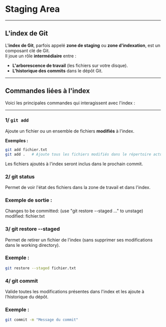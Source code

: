 # Staging Area
---

## L'index de Git

L'**index de Git**, parfois appelé **zone de staging** ou **zone d'indexation**, est un composant
clé de Git.  
Il joue un rôle **intermédiaire** entre :  
- **L'arborescence de travail** (les fichiers sur votre disque).  
- **L'historique des commits** dans le dépôt Git.

---

## Commandes liées à l'index

Voici les principales commandes qui interagissent avec l'index :

---

### 1/ `git add`

Ajoute un fichier ou un ensemble de fichiers **modifiés** à l'index.

**Exemples :**
```bash
git add fichier.txt
git add .   # Ajoute tous les fichiers modifiés dans le répertoire actuel
```

Les fichiers ajoutés à l'index seront inclus dans le prochain commit.

### 2/ git status

Permet de voir l'état des fichiers dans la zone de travail et dans l'index.

### Exemple de sortie :

Changes to be committed:
(use "git restore --staged <file>..." to unstage)
modified:   fichier.txt

### 3/ git restore --staged <fichier>

Permet de retirer un fichier de l'index (sans supprimer ses modifications dans le working directory).

### Exemple :
```bash
git restore --staged fichier.txt
```
### 4/ git commit

Valide toutes les modifications présentes dans l'index et les ajoute à l’historique du dépôt.

### Exemple :
```bash
git commit -m "Message du commit"
```